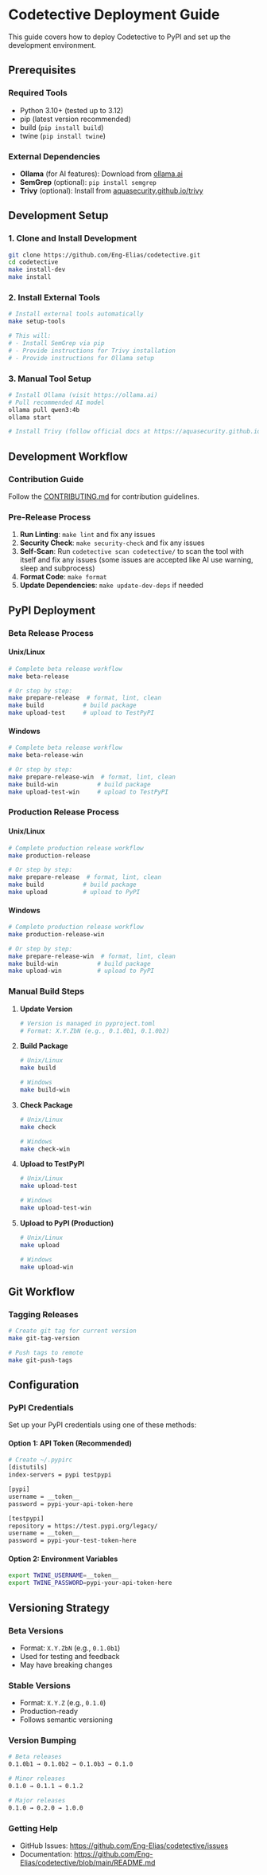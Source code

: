 # Codetective Deployment Guide

This guide covers how to deploy Codetective to PyPI and set up the development environment.

## Prerequisites

### Required Tools
- Python 3.10+ (tested up to 3.12)
- pip (latest version recommended)
- build (`pip install build`)
- twine (`pip install twine`)

### External Dependencies
- **Ollama** (for AI features): Download from [ollama.ai](https://ollama.ai)
- **SemGrep** (optional): `pip install semgrep`
- **Trivy** (optional): Install from [aquasecurity.github.io/trivy](https://aquasecurity.github.io/trivy)

## Development Setup

### 1. Clone and Install Development
```bash
git clone https://github.com/Eng-Elias/codetective.git
cd codetective
make install-dev
make install
```

### 2. Install External Tools
```bash
# Install external tools automatically
make setup-tools

# This will:
# - Install SemGrep via pip
# - Provide instructions for Trivy installation
# - Provide instructions for Ollama setup
```

### 3. Manual Tool Setup
```bash
# Install Ollama (visit https://ollama.ai)
# Pull recommended AI model
ollama pull qwen3:4b
ollama start

# Install Trivy (follow official docs at https://aquasecurity.github.io/trivy/latest/getting-started/installation/)
```

## Development Workflow

### Contribution Guide

Follow the [CONTRIBUTING.md](CONTRIBUTING.md) for contribution guidelines.

### Pre-Release Process

1. **Run Linting**: `make lint` and fix any issues
2. **Security Check**: `make security-check` and fix any issues
3. **Self-Scan**: Run `codetective scan codetective/` to scan the tool with itself and fix any issues (some issues are accepted like AI use warning, sleep and subprocess)
4. **Format Code**: `make format`
5. **Update Dependencies**: `make update-dev-deps` if needed

## PyPI Deployment

### Beta Release Process

#### Unix/Linux
```bash
# Complete beta release workflow
make beta-release

# Or step by step:
make prepare-release  # format, lint, clean
make build           # build package
make upload-test     # upload to TestPyPI
```

#### Windows
```bash
# Complete beta release workflow
make beta-release-win

# Or step by step:
make prepare-release-win  # format, lint, clean
make build-win           # build package
make upload-test-win     # upload to TestPyPI
```

### Production Release Process

#### Unix/Linux
```bash
# Complete production release workflow
make production-release

# Or step by step:
make prepare-release  # format, lint, clean
make build           # build package
make upload          # upload to PyPI
```

#### Windows
```bash
# Complete production release workflow
make production-release-win

# Or step by step:
make prepare-release-win  # format, lint, clean
make build-win           # build package
make upload-win          # upload to PyPI
```

### Manual Build Steps

1. **Update Version**
   ```bash
   # Version is managed in pyproject.toml
   # Format: X.Y.ZbN (e.g., 0.1.0b1, 0.1.0b2)
   ```

2. **Build Package**
   ```bash
   # Unix/Linux
   make build
   
   # Windows
   make build-win
   ```

3. **Check Package**
   ```bash
   # Unix/Linux
   make check
   
   # Windows
   make check-win
   ```

4. **Upload to TestPyPI**
   ```bash
   # Unix/Linux
   make upload-test
   
   # Windows
   make upload-test-win
   ```

5. **Upload to PyPI (Production)**
   ```bash
   # Unix/Linux
   make upload
   
   # Windows
   make upload-win
   ```

## Git Workflow

### Tagging Releases
```bash
# Create git tag for current version
make git-tag-version

# Push tags to remote
make git-push-tags
```

## Configuration

### PyPI Credentials
Set up your PyPI credentials using one of these methods:

#### Option 1: API Token (Recommended)
```bash
# Create ~/.pypirc
[distutils]
index-servers = pypi testpypi

[pypi]
username = __token__
password = pypi-your-api-token-here

[testpypi]
repository = https://test.pypi.org/legacy/
username = __token__
password = pypi-your-test-token-here
```

#### Option 2: Environment Variables
```bash
export TWINE_USERNAME=__token__
export TWINE_PASSWORD=pypi-your-api-token-here
```

## Versioning Strategy

### Beta Versions
- Format: `X.Y.ZbN` (e.g., `0.1.0b1`)
- Used for testing and feedback
- May have breaking changes

### Stable Versions
- Format: `X.Y.Z` (e.g., `0.1.0`)
- Production-ready
- Follows semantic versioning

### Version Bumping
```bash
# Beta releases
0.1.0b1 → 0.1.0b2 → 0.1.0b3 → 0.1.0

# Minor releases
0.1.0 → 0.1.1 → 0.1.2

# Major releases
0.1.0 → 0.2.0 → 1.0.0
```

### Getting Help
- GitHub Issues: https://github.com/Eng-Elias/codetective/issues
- Documentation: https://github.com/Eng-Elias/codetective/blob/main/README.md
